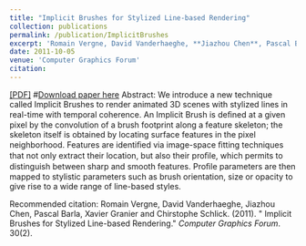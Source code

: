 ```yaml
---
title: "Implicit Brushes for Stylized Line-based Rendering"
collection: publications
permalink: /publication/ImplicitBrushes
excerpt: 'Romain Vergne, David Vanderhaeghe, **Jiazhou Chen**, Pascal Barla, Xavier Granier and Chirstophe Schlick'
date: 2011-10-05
venue: 'Computer Graphics Forum'
citation: 
---
```

[[PDF]](http://califoriachen.github.io/files/2013CGF.pdf)
#[Download paper here](http://califoriachen.github.io/files/2013CGF.pdf)
Abstract: We introduce a new technique called Implicit Brushes to render animated 3D scenes with stylized lines in real-time with temporal coherence. An Implicit Brush is deﬁned at a given pixel by the convolution of a brush footprint along a feature skeleton; the skeleton itself is obtained by locating surface features in the pixel neighborhood. Features are identiﬁed via image-space ﬁtting techniques that not only extract their location, but also their proﬁle, which permits to distinguish between sharp and smooth features. Proﬁle parameters are then mapped to stylistic parameters such as brush orientation, size or opacity to give rise to a wide range of line-based styles.

Recommended citation: Romain Vergne, David Vanderhaeghe, Jiazhou Chen, Pascal Barla, Xavier Granier and Chirstophe Schlick. (2011). &quot; Implicit Brushes for Stylized Line-based Rendering.&quot; <i>Computer Graphics Forum</i>. 30(2).
